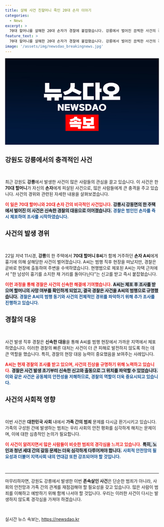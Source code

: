 ```yaml
---
title: 살해 사건 친할머니 죽인 20대 손자 이야기
categories:
  - News
excerpt: >
  70대 할머니를 살해한 20대 손자가 경찰에 붙잡혔습니다. 강릉에서 벌어진 끔찍한 사건의 경과와 범행의 배경을 알아보세요. 경악을 금치 못할 이 사건의 진실이 밝혀집니다!
feature_text: >
  70대 할머니를 살해한 20대 손자가 경찰에 붙잡혔습니다. 강릉에서 벌어진 끔찍한 사건의 경과와 범행의 배경을 알아보세요. 경악을 금치 못할 이 사건의 진실이 밝혀집니다!
image: '/assets/img/newsdao_breakingnews.jpg'
---
```


<p><img src="/assets/img/newsdao_breakingnews.jpg" alt="ontimetimes 속보" /></p>

<h2 data-ke-size="size26">강원도 강릉에서의 충격적인 사건</h2>

<p data-ke-size="size16">&nbsp;</p>

<p data-ke-size="size16">최근 강원도 <b>강릉</b>에서 발생한 사건이 많은 사람들의 관심을 끌고 있습니다. 이 사건은 한 <b>70대 할머니</b>가 자신의 <b>손자</b>에게 피살된 사건으로, 많은 사람들에게 큰 충격을 주고 있습니다. 사건의 경위와 관련된 자세한 내용을 살펴보겠습니다.</p>

<p><b><span style="color: #ee2323;">이 일은 70대 할머니와 20대 손자 간의 비극적인 사건입니다.</span></b> <b><span style="background-color: #21538527;">강릉시 강동면의 한 주택에서 벌어진 이 사건은 신속한 경찰의 대응으로 이어졌습니다.</span></b> <b><span style="color: #1a5490;">경찰은 범인인 손자를 즉시 체포하여 조사를 시작하였습니다.</span></b></p>

<h2 data-ke-size="size26">사건의 발생 경위</h2>

<p data-ke-size="size16">&nbsp;</p>

<p data-ke-size="size16">22일 저녁 11시경, <b>강릉</b>의 한 주택에서 <b>70대 할머니 B씨</b>가 함께 거주하던 <b>손자 A씨</b>에게 흉기에 의해 살해당한 사건이 벌어졌습니다. A씨는 범행 직후 현장을 떠났지만, 경찰은 곧바로 현장에 출동하여 주변을 수색하였습니다. 현행범으로 체포된 A씨는 자택 근처에서 "한 남성이 흉기를 소지한 채 거리를 돌아다닌다"는 신고를 받고 즉시 붙잡혔습니다.</p>

<p><b><span style="color: #ee2323;">이런 과정을 통해 경찰은 사건의 신속한 해결에 기여했습니다.</span></b> <b><span style="background-color: #21538527;">A씨는 체포 후 조사를 받으며 할머니의 사망 여부를 확인하게 되었고, 결국 경찰은 사건을 A씨의 범행으로 규명했습니다.</span></b> <b><span style="color: #1a5490;">경찰은 A씨의 범행 동기와 사건의 전체적인 경위를 파악하기 위해 추가 조사를 진행하고 있습니다.</span></b></p>

<h2 data-ke-size="size26">경찰의 대응</h2>

<p data-ke-size="size16">&nbsp;</p>

<p data-ke-size="size16">사건 발생 직후 경찰은 <b>신속한 대응</b>을 통해 A씨를 범행 현장에서 가까운 지역에서 체포하였습니다. 이러한 경찰의 빠른 대처는 사건이 더 큰 피해로 발전하지 않도록 하는 데 큰 역할을 했습니다. 특히, 경찰의 현장 대응 능력이 중요했음을 보여주는 사례입니다.</p>

<p><b><span style="color: #ee2323;">A씨는 현재 경찰의 조사를 받고 있으며, 사건의 진상을 규명하기 위해 노력하고 있습니다.</span></b> <b><span style="background-color: #21538527;">경찰은 사건 발생 초기부터 신속한 신고와 출동으로 그 위치를 파악할 수 있었습니다.</span></b> <b><span style="color: #1a5490;">이와 같은 사건은 공동체의 안전성을 저해하므로, 경찰의 역할이 더욱 중요시되고 있습니다.</span></b></p>

<h2 data-ke-size="size26">사건의 사회적 영향</h2>

<p data-ke-size="size16">&nbsp;</p>

<p data-ke-size="size16">이번 사건은 <b>대한민국 사회</b> 내에서 <b>가족 간의 범죄</b> 문제를 다시금 환기시키고 있습니다. 가족의 구성원 간에 발생하는 범죄는 우리 사회의 안전 평화를 심각하게 해치는 문제이며, 이에 대한 심층적인 논의가 필요합니다.</p>

<p><b><span style="color: #ee2323;">이 사건이 알려지면서 많은 사람들이 비슷한 범죄의 경각심을 느끼고 있습니다.</span></b> <b><span style="background-color: #21538527;">특히, 노인과 청년 세대 간의 갈등 문제는 더욱 심각하게 다루어져야 합니다.</span></b> <b><span style="color: #1a5490;">사회적 안전망의 필요성과 더불어 지역사회 내의 연대감 또한 강조되어야 할 것입니다.</span></b></p>

<p data-ke-size="size16">&nbsp;</p>

<hr>

<p data-ke-size="size16">마무리하자면, 강원도 강릉에서 발생한 이번 <b>존속살인 사건</b>은 단순한 범죄가 아니라, 사회의 안전망과 가족 간의 관계를 재점검해야 할 필요성을 갖고 있습니다. 많은 사람이 범죄를 이해하고 예방하기 위해 함께 나서야 할 것입니다. 우리는 이러한 사건이 다시는 발생하지 않도록 경각심을 가져야 하겠습니다.</p>

<p data-ke-size="size16">&nbsp;</p>
실시간 뉴스 속보는, <a href="https://newsdao.kr" rel="dofollow">https://newsdao.kr</a>


